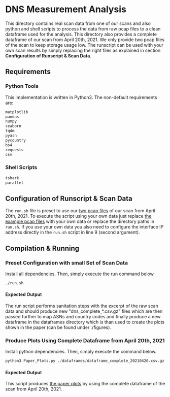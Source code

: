 # DNS Measurement Analysis

This directory contains real scan data from one of our scans and also python and shell scripts to process the data from raw pcap files to a clean dataframe used for the analysis.
This directory also provides a complete dataframe of our scan from April 20th, 2021. We only provide two pcap files of the scan to keep storage usage low.
The runscript can be used with your own scan results by simply replacing the right files as explained in section **Configuration of Runscript & Scan Data**.

## Requirements

### Python Tools

This implementation is written in Python3. The non-default requirements are:

```python
matplotlib
pandas
numpy
seaborn
tqdm
pyasn
pycountry
bs4
requests
csv
```

### Shell Scripts

```bash
tshark
parallel
```

## Configuration of Runscript & Scan Data

The ```run.sh``` file is preset to use our [two pcap files](https://github.com/ilabrg/artifacts-conext21-dns-fwd/tree/main/dns-measurement-analysis/raw_pcap_scan_data) of our scan from April 20th, 2021.
To execute the script using your own data just replace [the example pcap files](https://github.com/ilabrg/artifacts-conext21-dns-fwd/tree/main/dns-measurement-analysis/raw_pcap_scan_data) with your own data or replace the directory paths in ```run.sh```.
If you use your own data you also need to configure the interface IP address directly in the ```run.sh``` script in line 9 (second argument).

## Compilation & Running

### Preset Configuration with small Set of Scan Data
Install all dependencies. Then, simply execute the run command below.

```bash
./run.sh
```

#### Expected Output

The run script performs sanitation steps with the excerpt of the raw scan data and should produce new "dns_complete_*.csv.gz" files which are then passed further to map ASNs and country codes and finally produce a new dataframe in the dataframes directory which is than used to create the plots shown in the paper (can be found under ./figures).

### Produce Plots Using Complete Dataframe from April 20th, 2021

Install python dependencies. Then, simply execute the command below.
```python
python3 Paper_Plots.py ./dataframes/dataframe_complete_20210420.csv.gz
```

#### Expected Output

This script produces [the paper plots](https://github.com/ilabrg/artifacts-conext21-dns-fwd/tree/main/dns-measurement-analysis/figures) by using the complete dataframe of the scan from April 20th, 2021.
